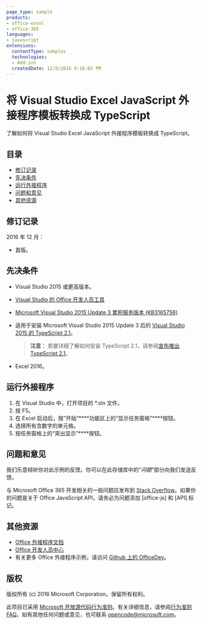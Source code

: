 ```yaml
---
page_type: sample
products:
- office-excel
- office-365
languages:
- javascript
extensions:
  contentType: samples
  technologies:
  - Add-ins
  createdDate: 12/8/2016 9:16:02 PM
---
```

# <a name="typescripting-visual-studio-excel-javascript-add-in-template"></a>将 Visual Studio Excel JavaScript 外接程序模板转换成 TypeScript

了解如何将 Visual Studio Excel JavaScript 外接程序模板转换成 TypeScript。 

## <a name="table-of-contents"></a>目录
* [修订记录](#change-history)
* [先决条件](#prerequisites)
* [运行外接程序](#test-the-add-in)
* [问题和意见](#questions-and-comments)
* [其他资源](#additional-resources)

## <a name="change-history"></a>修订记录

2016 年 12 月：

* 首版。

## <a name="prerequisites"></a>先决条件

* Visual Studio 2015 或更高版本。
* [Visual Studio 的 Office 开发人员工具](https://www.visualstudio.com/en-us/features/office-tools-vs.aspx)
* [Microsoft Visual Studio 2015 Update 3 累积服务版本 (KB3165756)](https://msdn.microsoft.com/en-us/library/mt752379.aspx)
* 适用于安装 Microsoft Visual Studio 2015 Update 3 后的 [Visual Studio 2015 的 TypeScript 2.1](http://download.microsoft.com/download/6/D/8/6D8381B0-03C1-4BD2-AE65-30FF0A4C62DA/TS2.1-dev14update3-20161206.2/TypeScript_Dev14Full.exe)。

   > **注意：**  若要详细了解如何安装 TypeScript 2.1，请参阅[宣布推出 TypeScript 2.1](https://blogs.msdn.microsoft.com/typescript/2016/12/07/announcing-typescript-2-1/)。

* Excel 2016。

## <a name="run-the-add-in"></a>运行外接程序

1. 在 Visual Studio 中，打开项目的 *.sln 文件。
2. 按 F5。
3. 在 Excel 启动后，按“开始”****功能区上的“显示任务窗格”****按钮。
5. 选择所有含数字的单元格。
6. 按任务窗格上的“突出显示”****按钮。 

## <a name="questions-and-comments"></a>问题和意见

我们乐意倾听你对此示例的反馈。你可以在此存储库中的“*问题*”部分向我们发送反馈。

与 Microsoft Office 365 开发相关的一般问题应发布到 [Stack Overflow](http://stackoverflow.com/questions/tagged/office-js+API)。如果你的问题是关于 Office JavaScript API，请务必为问题添加 [office-js] 和 [API].标记。

## <a name="additional-resources"></a>其他资源

* [Office 外接程序文档](https://msdn.microsoft.com/en-us/library/office/jj220060.aspx)
* [Office 开发人员中心](http://dev.office.com/)
* 有关更多 Office 外接程序示例，请访问 [Github 上的 OfficeDev](https://github.com/officedev)。

## <a name="copyright"></a>版权
版权所有 (c) 2016 Microsoft Corporation。保留所有权利。



此项目已采用 [Microsoft 开放源代码行为准则](https://opensource.microsoft.com/codeofconduct/)。有关详细信息，请参阅[行为准则 FAQ](https://opensource.microsoft.com/codeofconduct/faq/)。如有其他任何问题或意见，也可联系 [opencode@microsoft.com](mailto:opencode@microsoft.com)。

